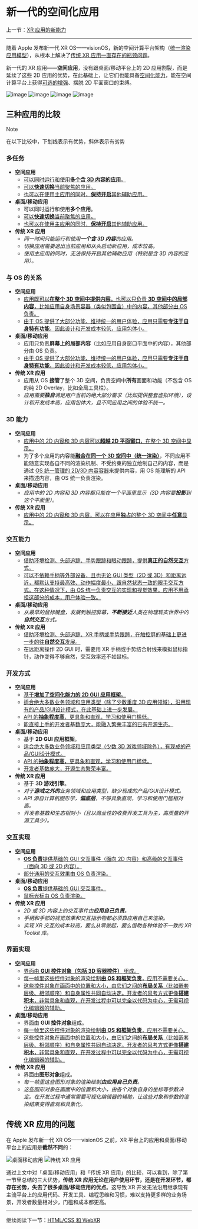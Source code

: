 # 新一代的空间化应用

上一节：[XR 应用的新能力](new-powers-for-xr-apps.md)

---

随着 Apple 发布新一代 XR OS——visionOS，新的空间计算平台架构（[统一渲染应用模型](https://developer.picoxr.com/news/multi-app-rendering/)），从根本上解决了[传统 XR 应用一直存在的瓶颈问题](the-new-generation-of-spatial-apps.md#test2)。

新一代的 XR 应用——**空间应用**，没有跟桌面/移动平台上的 2D 应用割裂，而是延续了这些 2D 应用的优势，在此基础上，让它们也能具备[空间化能力]()，能在空间计算平台上获得[可选的增强]()、摆脱 2D 平面窗口的束缚。

![image]()
![image]()
![image]()
![image]()

<a name="test1"></a>
## 三种应用的比较

> [!NOTE]
> 在以下比较中，下划线表示有优势，斜体表示有劣势

### 多任务

- **空间应用**
  - <ins>可以同时运行和使用**多个[含 3D 内容的应用]()**。</ins>
  - <ins>可以**快速切换**当前聚焦的应用。</ins>
  - <ins>也可以在使用主应用的同时，**保持开启**其他辅助应用。</ins>
- **桌面/移动应用**
  - 可以同时运行和使用**多个应用**。
  - <ins>可以**快速切换**当前聚焦的应用。</ins>
  - <ins>也可以在使用主应用的同时，**保持开启**其他辅助应用。</ins>
- **传统 XR 应用**
  - *同一时间只能运行和使用**一个含 3D 内容**的应用。*
  - *切换应用需要退出当前应用和从头启动新应用，成本较高。*
  - *使用主应用的同时，无法保持开启其他辅助应用（特别是含 3D 内容的应用）。*

### 与 OS 的关系

- **空间应用**
  - <ins>应用既可以[**在整个 3D 空间中提供内容**]()，也可以只负责 [**3D 空间中的局部内容**]()，比如应用自身[场景容器（类似包围盒）]()中的内容，其他部分由 OS 负责。</ins>
  - <ins>由于 OS 提供了大部分功能、维持统一的用户体验，应用只需要[**专注于自身特有功能**]()，因此设计和开发成本较低，应用包体小。</ins>
- **桌面/移动应用**
  - 应用只负责**屏幕上的局部内容**（比如应用自身窗口平面中的内容），其他部分由 OS 负责。
  - <ins>由于 OS 提供了大部分功能、维持统一的用户体验，应用只需要**专注于自身特有功能**，因此设计和开发成本较低，应用包体小。</ins>
- **传统 XR 应用**
  - 应用从 OS **接管**了整个 3D 空间，负责空间中**所有**画面和功能（不包含 OS 的纯 2D Overlay，比如全局工具栏）。
  - *应用需要**独自**满足用户当前的绝大部分需求（比如提供整套虚拟环境），设计和开发成本高，应用包体大，且不同应用之间的体验不统一。*

### 3D 能力

- **空间应用**
  - <ins>应用中的 2D 内容和 3D 内容可以[**超越 2D 平面窗口**]()，在整个 3D 空间中显示。</ins>
  - 为了多个应用的内容能[**融合在同一个 3D 空间中（统一渲染）**]()，不同应用不能随意实现各自不同的渲染机制、不受约束的独立绘制自己的内容，而是通过 [OS 统一管理的 2D/3D 内容容器]()来提供内容，用 OS 能理解的 API 来描述内容，由 OS 统一负责渲染。
- **桌面/移动应用**
  - *应用中的 2D 内容和 3D 内容都只能在一个平面里显示（3D 内容要**投影**到这个平面里）。*
- **传统 XR 应用**
  - <ins>应用中的 2D 内容和 3D 内容，可以在应用**独占**的整个 3D 空间中**任意**显示。</ins>

### 交互能力

- **空间应用**
  - <ins>借助环境检测、头部追踪、手势跟踪和眼动跟踪，提供[**真正的自然交互**]()方式。</ins>
  - <ins>可以不依赖手柄等外部设备，且也无论 GUI 类型（2D 或 3D）和距离远近，都默认支持最高效、动作幅度最小、跟自然状态一致的[眼手交互]()方式。在这种情况下，由 OS 统一负责交互的实现和视觉效果，应用不用承担这部分的成本，用户体验一致。</ins>
- **桌面/移动应用**
  - *从最早的鼠标键盘，发展到触控屏幕，**不断接近**人类在物理现实世界中的**自然交互**方式。*
- **传统 XR 应用**
  - <ins>借助环境检测、头部追踪、XR 手柄或手势跟踪，在触控屏的基础上更进一步的往**自然交互**发展。</ins>
  - 在远距离操作 2D GUI 时，需要用 XR 手柄或手势结合射线来模拟鼠标指针，动作变得不够自然，交互效率还不如鼠标。

### 开发方式

- **空间应用**
  - <ins>基于[**增加了空间化能力的 2D GUI 应用框架**]()。</ins>
  - <ins>适合绝大多数业务领域和应用类型（除了少数重度 3D 应用领域），沿用现有的产品/GUI设计模式，在此基础上进一步发展。</ins>
  - <ins>[API]() 的**抽象程度高**，更具象和直观，学习和使用门槛低。</ins>
  - <ins>能直接上手的开发者基数庞大，能融入繁荣丰富的已有开源生态。</ins>
- **桌面/移动应用**
  - 基于 **2D GUI 应用框架**。
  - <ins>适合绝大多数业务领域和应用类型（少数 3D 游戏领域除外），有现成的产品/GUI设计模式。</ins>
  - <ins>API 的**抽象程度高**，更具象和直观，学习和使用门槛低。</ins>
  - <ins>开发者基数庞大，开源生态繁荣丰富。</ins>
- **传统 XR 应用**
  - 基于 **3D 游戏引擎**。
  - *对于**游戏之外的**业务领域和应用类型，缺少现成的产品/GUI设计模式。*
  - *API 源自计算机图形学，**偏底层**，不够具象直观，学习和使用门槛相对高。*
  - *开发者基数和生态相对小（且以商业性的收费开发工具为主，高质量的开源工具少）。*

### 交互实现

- **空间应用**
  - <ins>**OS 负责**提供[基础的 GUI 交互事件（面向 2D 内容）]()和[高级的交互事件（面向 3D 或 2D 内容）]()。</ins>
  - <ins>部分通用的交互效果由 OS 负责渲染。</ins>
- **桌面/移动应用**
  - <ins>**OS 负责**提供基础的 GUI 交互事件。</ins>
  - <ins>鼠标光标由 OS 负责渲染。</ins>
- **传统 XR 应用**
  - *2D 或 3D 内容上的交互事件由**应用自己负责**。*
  - *手柄和手部的视觉效果和交互指示物都必须靠应用自己来渲染。*
  - *实现 XR 交互的成本较高，要么从零做起，要么借助各种体验不一致的 XR Toolkit 库。*

### 界面实现

- **空间应用**
  - <ins>界面由 **GUI 控件对象（包括 [3D 容器控件]()）** 组成。</ins>
  - <ins>每一帧里这些控件对象的渲染绘制**由 OS 和框架负责**，应用不需要关心。</ins>
  - <ins>这些控件对象在画面中的位置和大小，由它们之间的[**布局关系**（比如嵌套层级、相邻顺序）和自身属性]()共同自动决定。开发者的思考方式更像**搭建积木**，非常具象和直观，在开发过程中可以完全以代码为中心，无需可视化编辑器的辅助。</ins>
- **桌面/移动应用**
  - 界面由 **GUI 控件对象**组成。
  - <ins>每一帧里这些控件对象的渲染绘制**由 OS 和框架负责**，应用不需要关心。</ins>
  - <ins>这些控件对象在画面中的位置和大小，由它们之间的**布局关系**（比如嵌套层级、相邻顺序）和自身属性共同自动决定。开发者的思考方式更像**搭建积木**，非常具象和直观，在开发过程中可以完全以代码为中心，无需可视化编辑器的辅助。</ins>
- **传统 XR 应用**
  - 界面由**图形对象**组成。
  - *每一帧里这些图形对象的渲染绘制**由应用自己负责**。*
  - *这些图形对象在画面中的位置和大小，由各个对象自身的坐标等参数决定。在开发过程中通常需要可视化编辑器的辅助，让这些对象和参数的渲染结果变得直观和具象化。*

<a name="test2"></a>
## 传统 XR 应用的问题

在 Apple 发布新一代 XR OS——visionOS 之前，XR 平台上的应用和桌面/移动平台上的应用是**截然不同**的：

![桌面移动应用]()
![传统 XR 应用]()

通过上文中对「桌面/移动应用」和「传统 XR 应用」的比较，可以看到，除了第一节里总结的三大优势，**传统 XR 应用无论在用户使用环节，还是在开发环节，都存在劣势，失去了很多桌面/移动应用的优点**。这导致 XR 开发无法沿用继承现有主流平台上的应用代码、开发工具、编程思维和习惯，难以支持更多样的业务场景，开发者数量相对少，门槛和成本都更高。

---

继续阅读下一节：[HTML/CSS 和 WebXR](html-css-and-webxr.md)
